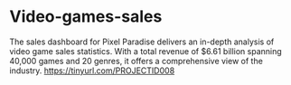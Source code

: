 # Video-games-sales
The sales dashboard for Pixel Paradise delivers an in-depth analysis of video game sales statistics. With a total revenue of $6.61 billion spanning 40,000 games and 20 genres, it offers a comprehensive view of the industry.
https://tinyurl.com/PROJECTID008
